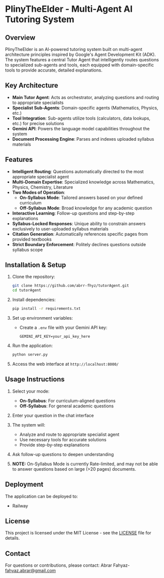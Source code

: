 
# PlinyTheElder - Multi-Agent AI Tutoring System

## Overview

PlinyTheElder is an AI-powered tutoring system built on multi-agent architecture principles inspired by Google's Agent Development Kit (ADK). The system features a central Tutor Agent that intelligently routes questions to specialized sub-agents and tools, each equipped with domain-specific tools to provide accurate, detailed explanations.

## Key Architecture

- **Main Tutor Agent**: Acts as orchestrator, analyzing questions and routing to appropriate specialists
- **Specialist Sub-Agents**: Domain-specific agents (Mathematics, Physics, etc.)
- **Tool Integration**: Sub-agents utilize tools (calculators, data lookups, etc.) for precise solutions
- **Gemini API**: Powers the language model capabilities throughout the system
- **Document Processing Engine**: Parses and indexes uploaded syllabus materials

## Features

- **Intelligent Routing**: Questions automatically directed to the most appropriate specialist agent
- **Multi-Domain Expertise**: Specialized knowledge across Mathematics, Physics, Chemistry, Literature
- **Two Modes of Operation**:
  - **On-Syllabus Mode**: Tailored answers based on your defined curriculum
  - **Off-Syllabus Mode**: Broad knowledge for any academic question
- **Interactive Learning**: Follow-up questions and step-by-step explanations
- **Syllabus-Locked Responses**: Unique ability to constrain answers exclusively to user-uploaded syllabus materials
- **Citation Generation**: Automatically references specific pages from provided textbooks
- **Strict Boundary Enforcement**: Politely declines questions outside syllabus scope

## Installation & Setup

1. Clone the repository:
   ```bash
   git clone https://github.com/abrr-fhyz/tutorAgent.git
   cd tutorAgent
   ```

2. Install dependencies:
   ```bash
   pip install -r requirements.txt
   ```

3. Set up environment variables:
   - Create a `.env` file with your Gemini API key:
     ```
     GEMINI_API_KEY=your_api_key_here
     ```

4. Run the application:
   ```bash
   python server.py
   ```

5. Access the web interface at `http://localhost:8000/`

## Usage Instructions

1. Select your mode:
   - **On-Syllabus**: For curriculum-aligned questions
   - **Off-Syllabus**: For general academic questions

2. Enter your question in the chat interface

3. The system will:
   - Analyze and route to appropriate specialist agent
   - Use necessary tools for accurate solutions
   - Provide step-by-step explanations

4. Ask follow-up questions to deepen understanding

5. **NOTE:** On-Syllabus Mode is currently Rate-limited, and may not be able to answer questions based on large (>20 pages) documents.

## Deployment

The application can be deployed to:
- Railway

## License

This project is licensed under the MIT License - see the [LICENSE](LICENSE) file for details.

## Contact

For questions or contributions, please contact:
Abrar Fahyaz- fahyaz.abrar@gmail.com